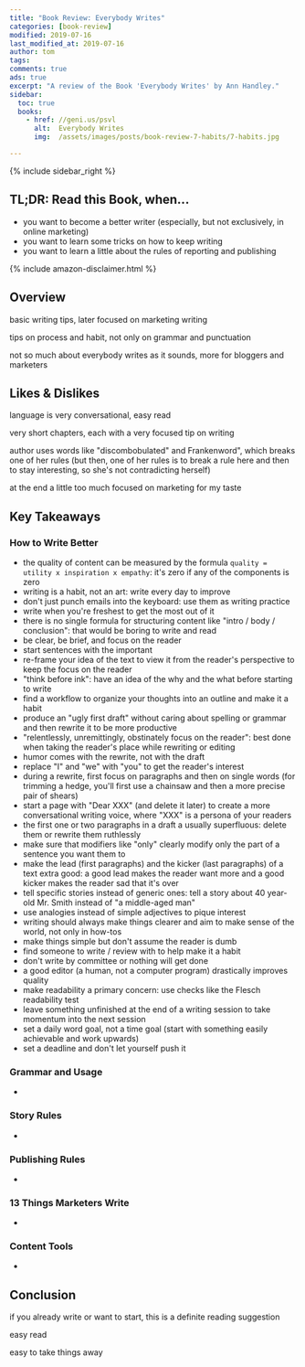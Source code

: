 ```yaml
---
title: "Book Review: Everybody Writes"
categories: [book-review]
modified: 2019-07-16
last_modified_at: 2019-07-16
author: tom
tags: 
comments: true
ads: true
excerpt: "A review of the Book 'Everybody Writes' by Ann Handley."
sidebar:
  toc: true
  books:
    - href: //geni.us/psvl
      alt:  Everybody Writes
      img:  /assets/images/posts/book-review-7-habits/7-habits.jpg

---
```


{% include sidebar_right %}

## TL;DR: Read this Book, when...

- you want to become a better writer (especially, but not exclusively, in online marketing)
- you want to learn some tricks on how to keep writing
- you want to learn a little about the rules of reporting and publishing

{% include amazon-disclaimer.html %}

## Overview

basic writing tips, later focused on marketing writing

tips on process and habit, not only on grammar and punctuation

not so much about everybody writes as it sounds, more for bloggers and marketers

## Likes & Dislikes

language is very conversational, easy read

very short chapters, each with a very focused tip on writing

author uses words like "discombobulated" and Frankenword", which breaks one of her rules (but then, one of her rules is to break a rule here and then to stay interesting, so she's not contradicting herself)

at the end a little too much focused on marketing for my taste



## Key Takeaways

### How to Write Better

- the quality of content can be measured by the formula `quality = utility x inspiration x empathy`: it's zero if any of the components is zero
- writing is a habit, not an art: write every day to improve 
- don't just punch emails into the keyboard: use them as writing practice
- write when you're freshest to get the most out of it
- there is no single formula for structuring content like "intro / body / conclusion": that would be boring to write and read
- be clear, be brief, and focus on the reader
- start sentences with the important
- re-frame your idea of the text to view it from the reader's perspective to keep the focus on the reader
- "think before ink": have an idea of the why and the what before starting to write
- find a workflow to organize your thoughts into an outline and make it a habit
- produce an "ugly first draft" without caring about spelling or grammar and then rewrite it to be more productive
- "relentlessly, unremittingly, obstinately focus on the reader": best done when taking the reader's place while rewriting or editing
- humor comes with the rewrite, not with the draft
- replace "I" and "we" with "you" to get the reader's interest
- during a rewrite, first focus on paragraphs and then on single words (for trimming a hedge, you'll first use a chainsaw and then a more precise pair of shears)
- start a page with "Dear XXX" (and delete it later) to create a more conversational writing voice, where "XXX" is a persona of your readers
- the first one or two paragraphs in a draft a usually superfluous: delete them or rewrite them ruthlessly
- make sure that modifiers like "only" clearly modify only the part of a sentence you want them to
- make the lead (first paragraphs) and the kicker (last paragraphs) of a text extra good: a good lead makes the reader want more and a good kicker makes the reader sad that it's over
- tell specific stories instead of generic ones: tell a story about 40 year-old Mr. Smith instead of "a middle-aged man"
- use analogies instead of simple adjectives to pique interest
- writing should always make things clearer and aim to make sense of the world, not only in how-tos
- make things simple but don't assume the reader is dumb
- find someone to write / review with to help make it a habit
- don't write by committee or nothing will get done
- a good editor (a human, not a computer program) drastically improves quality
- make readability a primary concern: use checks like the Flesch readability test
- leave something unfinished at the end of a writing session to take momentum into the next session
- set a daily word goal, not a time goal (start with something easily achievable and work upwards)
- set a deadline and don't let yourself push it

### Grammar and Usage

- 

### Story Rules

- 

### Publishing Rules

- ​    

### 13 Things Marketers Write

- 

### Content Tools

- ​    

## Conclusion

if you already write or want to start, this is a definite reading suggestion

easy read

easy to take things away